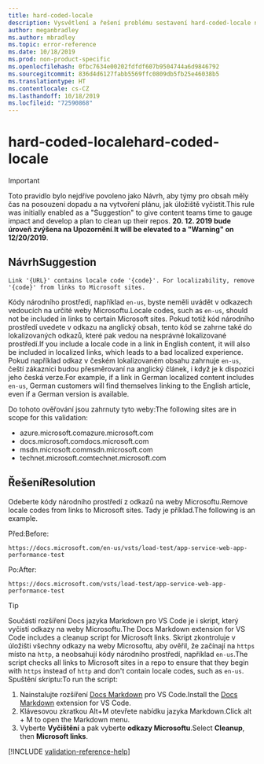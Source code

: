 ```yaml
---
title: hard-coded-locale
description: Vysvětlení a řešení problému sestavení hard-coded-locale na webu Docs
author: meganbradley
ms.author: mbradley
ms.topic: error-reference
ms.date: 10/18/2019
ms.prod: non-product-specific
ms.openlocfilehash: 0fbc7634e00202fdfdf607b9504744a6d9846792
ms.sourcegitcommit: 836d4d6127fabb5569ffc0809db5fb25e46038b5
ms.translationtype: HT
ms.contentlocale: cs-CZ
ms.lasthandoff: 10/18/2019
ms.locfileid: "72590868"
---
```

# <a name="hard-coded-locale"></a><span data-ttu-id="2f5e4-103">hard-coded-locale</span><span class="sxs-lookup"><span data-stu-id="2f5e4-103">hard-coded-locale</span></span>

> [!IMPORTANT]
> <span data-ttu-id="2f5e4-104">Toto pravidlo bylo nejdříve povoleno jako Návrh, aby týmy pro obsah měly čas na posouzení dopadu a na vytvoření plánu, jak úložiště vyčistit.</span><span class="sxs-lookup"><span data-stu-id="2f5e4-104">This rule was initially enabled as a "Suggestion" to give content teams time to gauge impact and develop a plan to clean up their repos.</span></span> <span data-ttu-id="2f5e4-105">**20. 12. 2019 bude úroveň zvýšena na Upozornění**.</span><span class="sxs-lookup"><span data-stu-id="2f5e4-105">**It will be elevated to a "Warning" on 12/20/2019**.</span></span>

## <a name="suggestion"></a><span data-ttu-id="2f5e4-106">Návrh</span><span class="sxs-lookup"><span data-stu-id="2f5e4-106">Suggestion</span></span>

`Link '{URL}' contains locale code '{code}'. For localizability, remove '{code}' from links to Microsoft sites.`

<span data-ttu-id="2f5e4-107">Kódy národního prostředí, například `en-us`, byste neměli uvádět v odkazech vedoucích na určité weby Microsoftu.</span><span class="sxs-lookup"><span data-stu-id="2f5e4-107">Locale codes, such as `en-us`, should not be included in links to certain Microsoft sites.</span></span> <span data-ttu-id="2f5e4-108">Pokud totiž kód národního prostředí uvedete v odkazu na anglický obsah, tento kód se zahrne také do lokalizovaných odkazů, které pak vedou na nesprávné lokalizované prostředí.</span><span class="sxs-lookup"><span data-stu-id="2f5e4-108">If you include a locale code in a link in English content, it will also be included in localized links, which leads to a bad localized experience.</span></span> <span data-ttu-id="2f5e4-109">Pokud například odkaz v českém lokalizovaném obsahu zahrnuje `en-us`, čeští zákazníci budou přesměrovaní na anglický článek, i když je k dispozici jeho česká verze.</span><span class="sxs-lookup"><span data-stu-id="2f5e4-109">For example, if a link in German localized content includes `en-us`, German customers will find themselves linking to the English article, even if a German version is available.</span></span>

<span data-ttu-id="2f5e4-110">Do tohoto ověřování jsou zahrnuty tyto weby:</span><span class="sxs-lookup"><span data-stu-id="2f5e4-110">The following sites are in scope for this validation:</span></span>

- <span data-ttu-id="2f5e4-111">azure.microsoft.com</span><span class="sxs-lookup"><span data-stu-id="2f5e4-111">azure.microsoft.com</span></span>
- <span data-ttu-id="2f5e4-112">docs.microsoft.com</span><span class="sxs-lookup"><span data-stu-id="2f5e4-112">docs.microsoft.com</span></span>
- <span data-ttu-id="2f5e4-113">msdn.microsoft.com</span><span class="sxs-lookup"><span data-stu-id="2f5e4-113">msdn.microsoft.com</span></span>
- <span data-ttu-id="2f5e4-114">technet.microsoft.com</span><span class="sxs-lookup"><span data-stu-id="2f5e4-114">technet.microsoft.com</span></span>

## <a name="resolution"></a><span data-ttu-id="2f5e4-115">Řešení</span><span class="sxs-lookup"><span data-stu-id="2f5e4-115">Resolution</span></span>

<span data-ttu-id="2f5e4-116">Odeberte kódy národního prostředí z odkazů na weby Microsoftu.</span><span class="sxs-lookup"><span data-stu-id="2f5e4-116">Remove locale codes from links to Microsoft sites.</span></span> <span data-ttu-id="2f5e4-117">Tady je příklad.</span><span class="sxs-lookup"><span data-stu-id="2f5e4-117">The following is an example.</span></span>

<span data-ttu-id="2f5e4-118">Před:</span><span class="sxs-lookup"><span data-stu-id="2f5e4-118">Before:</span></span>

`https://docs.microsoft.com/en-us/vsts/load-test/app-service-web-app-performance-test`

<span data-ttu-id="2f5e4-119">Po:</span><span class="sxs-lookup"><span data-stu-id="2f5e4-119">After:</span></span>

`https://docs.microsoft.com/vsts/load-test/app-service-web-app-performance-test`

> [!TIP]
> <span data-ttu-id="2f5e4-120">Součástí rozšíření Docs jazyka Markdown pro VS Code je i skript, který vyčistí odkazy na weby Microsoftu.</span><span class="sxs-lookup"><span data-stu-id="2f5e4-120">The Docs Markdown extension for VS Code includes a cleanup script for Microsoft links.</span></span> <span data-ttu-id="2f5e4-121">Skript zkontroluje v úložišti všechny odkazy na weby Microsoftu, aby ověřil, že začínají na `https` místo na `http`, a neobsahují kódy národního prostředí, například `en-us`.</span><span class="sxs-lookup"><span data-stu-id="2f5e4-121">The script checks all links to Microsoft sites in a repo to ensure that they begin with `https` instead of `http` and don't contain locale codes, such as `en-us`.</span></span> <span data-ttu-id="2f5e4-122">Spuštění skriptu:</span><span class="sxs-lookup"><span data-stu-id="2f5e4-122">To run the script:</span></span>
>
> 1. <span data-ttu-id="2f5e4-123">Nainstalujte rozšíření [Docs Markdown](https://marketplace.visualstudio.com/items?itemName=docsmsft.docs-markdown) pro VS Code.</span><span class="sxs-lookup"><span data-stu-id="2f5e4-123">Install the [Docs Markdown](https://marketplace.visualstudio.com/items?itemName=docsmsft.docs-markdown) extension for VS Code.</span></span>
> 1. <span data-ttu-id="2f5e4-124">Klávesovou zkratkou Alt+M otevřete nabídku jazyka Markdown.</span><span class="sxs-lookup"><span data-stu-id="2f5e4-124">Click alt + M to open the Markdown menu.</span></span>
> 1. <span data-ttu-id="2f5e4-125">Vyberte **Vyčištění** a pak vyberte **odkazy Microsoftu**.</span><span class="sxs-lookup"><span data-stu-id="2f5e4-125">Select **Cleanup**, then **Microsoft links**.</span></span>

<!--make sure to add this file to your includes folder and verify the path-->
[!INCLUDE [validation-reference-help](includes/validation-reference-help.md)]
